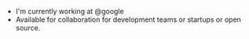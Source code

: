 - I'm currently working at @google
- Available for collaboration for development teams or startups or open source.

<!--

<a href="https://github.com/snapfast">
  <img height="180em" src="https://github-readme-stats.vercel.app/api?username=snapfast&show_icons=true&theme=graywhite&count_private=true" alt="Rahul's github stats" />
  <img height="180em" src="https://github-readme-stats.vercel.app/api/top-langs/?username=snapfast&theme=graywhite&layout=compact" alt="Rahul Bali's github top languages" />
</a>
<br/>


**Rahul Bali** is a ✨ _special_ ✨ repository because its `README.md` (this file) appears on your GitHub profile.

Here are some ideas to get you started:

- 🔭 I’m currently working on ...
- 🌱 I’m currently learning ...
- 👯 I’m looking to collaborate on ...
- 🤔 I’m looking for help with ...
- 💬 Ask me about ...
- 📫 How to reach me: ...
- 😄 Pronouns: ...
- ⚡ Fun fact: ...

-->

